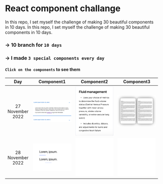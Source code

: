 # React component challange

In this repo, I set myself the challenge of making 30 beautiful components in 10 days. 
In this repo, I set myself the challenge of making 30 beautiful components in 10 days.

### -> 10 branch for `10 days`
### -> I made `3 special components every day`
#### `Click on the components` to see them

| Day             |  Component1 | Component2 | Component3 |
:-------------------------:|:-------------------------:| :-------------------------:|:-------------------------:
27 November 2022 | [![img](./images/accordion.png)](../../tree/day1/src/components) | [![img](./images/module.png)](../../tree/day1src/components) | [![img](./images/pdfCard.png)](../../tree/day1src/components)
28 November 2022 | [![img](./images/underlinedText.png)](../../tree/day2src/components) | [![img](./images/empty.png)](../../tree/day2src/components) | [![img](./images/empty.png)](../../tree/day2src/components)

